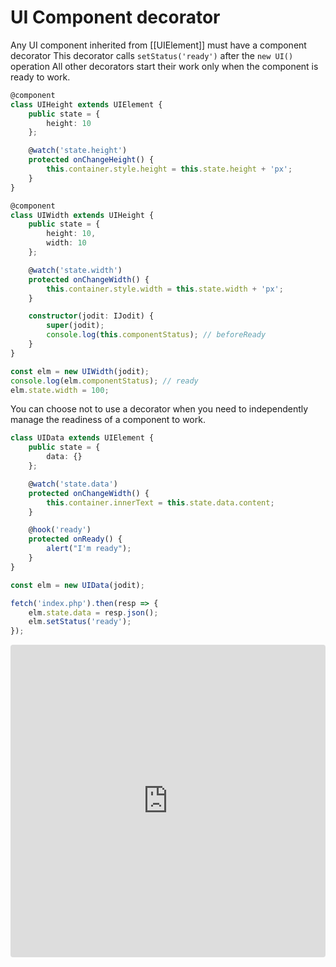 # UI Component decorator

Any UI component inherited from [[UIElement]] must have a component decorator
This decorator calls `setStatus('ready')` after the `new UI()` operation
All other decorators start their work only when the component is ready to work.

```typescript
@component
class UIHeight extends UIElement {
	public state = {
		height: 10
	};

	@watch('state.height')
	protected onChangeHeight() {
		this.container.style.height = this.state.height + 'px';
	}
}

@component
class UIWidth extends UIHeight {
	public state = {
		height: 10,
		width: 10
	};

	@watch('state.width')
	protected onChangeWidth() {
		this.container.style.width = this.state.width + 'px';
	}

	constructor(jodit: IJodit) {
		super(jodit);
		console.log(this.componentStatus); // beforeReady
	}
}

const elm = new UIWidth(jodit);
console.log(elm.componentStatus); // ready
elm.state.width = 100;
```

You can choose not to use a decorator when you need to independently manage the readiness of a component to work.

```ts
class UIData extends UIElement {
	public state = {
		data: {}
	};

	@watch('state.data')
	protected onChangeWidth() {
		this.container.innerText = this.state.data.content;
	}

	@hook('ready')
	protected onReady() {
		alert("I'm ready");
	}
}

const elm = new UIData(jodit);

fetch('index.php').then(resp => {
	elm.state.data = resp.json();
	elm.setStatus('ready');
});
```

<iframe src="https://codesandbox.io/embed/decorators-u2h0os?fontsize=14&hidenavigation=1&theme=dark"
style="width:100%; height:500px; border:0; border-radius: 4px; overflow:hidden;"
title="Decorators"
allow="accelerometer; ambient-light-sensor; camera; encrypted-media; geolocation; gyroscope; hid; microphone; midi; payment; usb; vr; xr-spatial-tracking"
sandbox="allow-forms allow-modals allow-popups allow-presentation allow-same-origin allow-scripts"
/>
